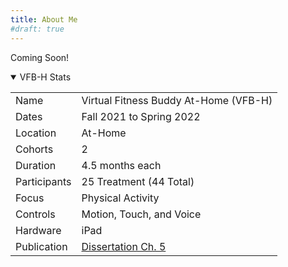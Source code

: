 ```yaml
---
title: About Me
#draft: true
---
```


Coming Soon!

<div>
    <details open> <!-- VFB-H Stats -->
        <summary>VFB-H Stats</summary>
        <div class="table-container"> <!-- VFB-H Stats Table -->
            <table class=stats-table>
                <tbody>
                    <tr>
                        <td>Name</td>
                        <td>Virtual Fitness Buddy At-Home (VFB-H)</td>
                    </tr>
                    <tr>
                        <td>Dates</td>
                        <td>Fall 2021 to Spring 2022</td>
                    </tr>
                    <tr>
                        <td>Location</td>
                        <td>At-Home</td>
                    </tr>
                    <tr>
                        <td>Cohorts</td>
                        <td>2</td>
                    </tr>
                    <tr>
                        <td>Duration</td>
                        <td>4.5 months each</td>
                    </tr>
                    <tr>
                        <td>Participants</td>
                        <td>25 Treatment (44 Total)</td>
                    </tr>
                    <tr>
                        <td>Focus</td>
                        <td>Physical Activity</td>
                    </tr>
                    <tr>
                        <td>Controls</td>
                        <td>Motion, Touch, and Voice </td>
                    </tr>
                    <tr>
                        <td>Hardware</td>
                        <td>iPad</td>
                    </tr>
                    <tr>
                        <td>Publication</td>
                        <td><a href="https://www.proquest.com/dissertations-theses/design-field-implementation-virtual-buddy-based/docview/2917424271/se-2?accountid=14537">Dissertation Ch. 5</a></td>
                    </tr>
                </tbody>
            </table>
        </div> <!-- End VFB-H Stats Table -->
    </details> <!-- End VFB-H Stats -->
</div>